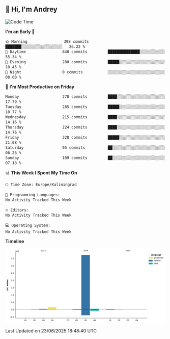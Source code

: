 ## 👋 Hi, I'm Andrey

<!--START_SECTION:waka-->
![Code Time](http://img.shields.io/badge/Code%20Time-874%20hrs%2027%20mins-blue)

**I'm an Early 🐤** 

```text
🌞 Morning                398 commits         ███████░░░░░░░░░░░░░░░░░░   26.22 % 
🌆 Daytime                840 commits         ██████████████░░░░░░░░░░░   55.34 % 
🌃 Evening                280 commits         █████░░░░░░░░░░░░░░░░░░░░   18.45 % 
🌙 Night                  0 commits           ░░░░░░░░░░░░░░░░░░░░░░░░░   00.00 % 
```
📅 **I'm Most Productive on Friday** 

```text
Monday                   270 commits         ████░░░░░░░░░░░░░░░░░░░░░   17.79 % 
Tuesday                  285 commits         █████░░░░░░░░░░░░░░░░░░░░   18.77 % 
Wednesday                215 commits         ████░░░░░░░░░░░░░░░░░░░░░   14.16 % 
Thursday                 224 commits         ████░░░░░░░░░░░░░░░░░░░░░   14.76 % 
Friday                   320 commits         █████░░░░░░░░░░░░░░░░░░░░   21.08 % 
Saturday                 95 commits          ██░░░░░░░░░░░░░░░░░░░░░░░   06.26 % 
Sunday                   109 commits         ██░░░░░░░░░░░░░░░░░░░░░░░   07.18 % 
```


📊 **This Week I Spent My Time On** 

```text
🕑︎ Time Zone: Europe/Kaliningrad

💬 Programming Languages: 
No Activity Tracked This Week

🔥 Editors: 
No Activity Tracked This Week

💻 Operating System: 
No Activity Tracked This Week
```

**Timeline**

![Lines of Code chart](https://raw.githubusercontent.com/Mist3s/Mist3s/main/assets/bar_graph.png)


 Last Updated on 23/06/2025 18:48:40 UTC
<!--END_SECTION:waka-->

